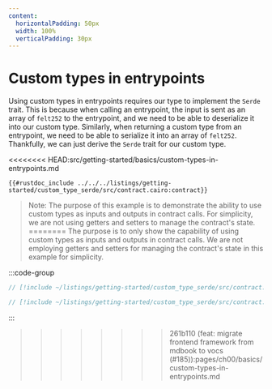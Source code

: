 ```yaml
---
content:
  horizontalPadding: 50px
  width: 100%
  verticalPadding: 30px
---
```


# Custom types in entrypoints

Using custom types in entrypoints requires our type to implement the `Serde` trait. This is because when calling an entrypoint, the input is sent as an array of `felt252` to the entrypoint, and we need to be able to deserialize it into our custom type. Similarly, when returning a custom type from an entrypoint, we need to be able to serialize it into an array of `felt252`.
Thankfully, we can just derive the `Serde` trait for our custom type.

<<<<<<<< HEAD:src/getting-started/basics/custom-types-in-entrypoints.md
```cairo
{{#rustdoc_include ../../../listings/getting-started/custom_type_serde/src/contract.cairo:contract}}
```

> Note: The purpose of this example is to demonstrate the ability to use custom types as inputs and outputs in contract calls. For simplicity, we are not using getters and setters to manage the contract's state.
========
The purpose is to only show the capability of using custom types as inputs and outputs in contract calls.
We are not employing getters and setters for managing the contract's state in this example for simplicity.

:::code-group

```rust [contract]
// [!include ~/listings/getting-started/custom_type_serde/src/contract.cairo:contract]
```

```rust [tests]
// [!include ~/listings/getting-started/custom_type_serde/src/contract.cairo:tests]
```

:::
>>>>>>>> 261b110 (feat: migrate frontend framework from mdbook to vocs  (#185)):pages/ch00/basics/custom-types-in-entrypoints.md
